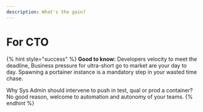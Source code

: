 ```yaml
---
description: What's the gain?
---
```


# For CTO

{% hint style="success" %}
**Good to know:** Developers velocity to meet the deadline, Business pressure for ultra-short go to market are your day to day. Spawning a portainer instance is a mandatory step in your wasted time chase.

Why Sys Admin should intervene to push in test, qual or prod a container? No good reason, welcome to automation and autonomy of your teams.
{% endhint %}

